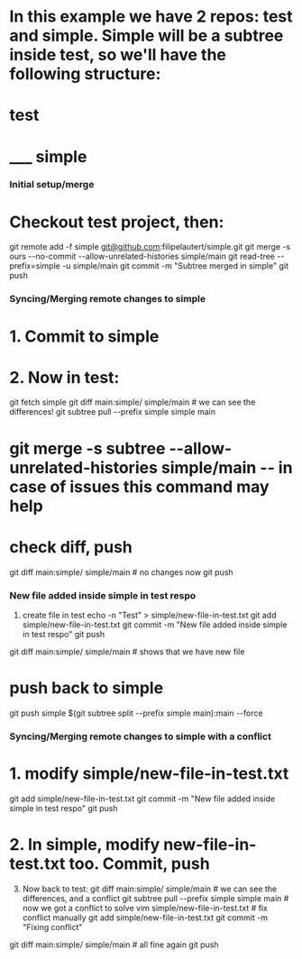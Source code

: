 
# In this example we have 2 repos: test and simple. Simple will be a subtree inside test, so we'll have the following structure:
# test
#   \___ simple


### Initial setup/merge
# Checkout test project, then:
git remote add -f simple git@github.com:filipelautert/simple.git
git merge -s ours --no-commit --allow-unrelated-histories simple/main 
git read-tree --prefix=simple -u simple/main
git commit -m "Subtree merged in simple"
git push


### Syncing/Merging remote changes to simple

# 1. Commit to simple
# 2. Now in test:
git fetch simple
git diff main:simple/ simple/main # we can see the differences!
git subtree pull --prefix simple simple main
# git merge -s subtree --allow-unrelated-histories simple/main -- in case of issues this command may help

# check diff, push
git diff main:simple/ simple/main # no changes now
git push


### New file added inside simple in test respo
1. create file in test
echo -n "Test" > simple/new-file-in-test.txt
git add simple/new-file-in-test.txt 
git commit -m "New file added inside simple in test respo"
git push

git diff main:simple/ simple/main # shows that we have new file
# push back to simple
git push simple $(git subtree split --prefix simple main):main --force	


### Syncing/Merging remote changes to simple with a conflict
# 1. modify simple/new-file-in-test.txt 
git add simple/new-file-in-test.txt 
git commit -m "New file added inside simple in test respo"
git push

# 2. In simple, modify new-file-in-test.txt too. Commit, push
3. Now back to test:
git diff main:simple/ simple/main # we can see the differences, and a conflict
git subtree pull --prefix simple simple main # now we got a conflict to solve
vim simple/new-file-in-test.txt # fix conflict manually
git add simple/new-file-in-test.txt 
git commit -m "Fixing conflict"

git diff main:simple/ simple/main # all fine again
git push
